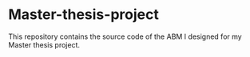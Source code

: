 # Master-thesis-project
This repository contains the source code of the ABM I designed for my Master thesis project.

